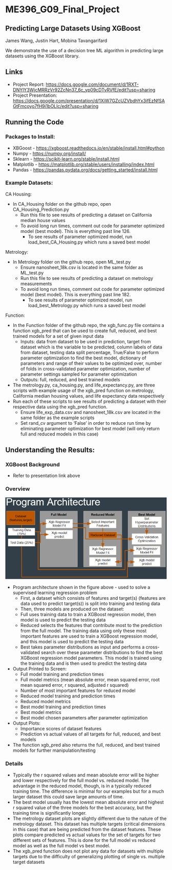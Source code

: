# ME396_G09_Final_Project

## Predicting Large Datasets Using XGBoost
James Wang, Justin Hart, Mobina Tavangarifard

We demonstrate the use of a decision tree ML algorithm in predicting large datasets using the XGBoost library.

## Links
- Project Report: https://docs.google.com/document/d/1RXT-DNYlY3WjcMRRzVr92ZcNn37_6c_yp09cDTvRVfE/edit?usp=sharing 
- Project Presentation: https://docs.google.com/presentation/d/1XiW7GZcUZVbdhYx3ifEzNfSAGtFmcoyo7fH9i1bOLlc/edit?usp=sharing

## Running the Code
### Packages to Install:
- XBGoost - https://xgboost.readthedocs.io/en/stable/install.html#python 
- Numpy - https://numpy.org/install/ 
- Sklearn - https://scikit-learn.org/stable/install.html 
- Matplotlib - https://matplotlib.org/stable/users/installing/index.html 
- Pandas - https://pandas.pydata.org/docs/getting_started/install.html 

### Example Datasets:
CA Housing:
- In CA_Housing folder on the github repo, open CA_Housing_Prediction.py
  - Run this file to see results of predicting a dataset on California median house values
  - To avoid long run times, comment out code for parameter optimized model (best model). This is everything past line 126.
    - To see results of parameter optimized model, run load_best_CA_Housing.py which runs a saved best model
      
Metrology:
- In Metrology folder on the github repo, open ML_test.py
  - Ensure nanosheet_18k.csv is located in the same folder as ML_test.py
  - Run this file to see results of predicting a dataset on metrology measurements
  - To avoid long run times, comment out code for parameter optimized model (best model). This is everything past line 182.
    - To see results of parameter optimized model, run load_best_Metrology.py which runs a saved best model

Function:
- In the Function folder of the github repo, the xgb_func.py file contains a function xgb_pred that can be used to create full, reduced, and best trained models for a set 
  of given input data
  - Inputs: data from dataset to be used in prediction, target from dataset which is the variable to be predicted, column labels of data from dataset, testing data split 
    percentage, True/False to perform parameter optimization to find the best model, dictionary of parameters and range of their values to be optimized over, number of 
    folds in cross-validated parameter optimization, number of parameter settings sampled for parameter optimization
  - Outputs: full, reduced, and best trained models
- The metrology.py, ca_housing.py, and life_expectancy.py, are three scripts with example usage of the xgb_pred function on metrology, California median housing values, and 
  life expectancy data respectively
- Run each of these scripts to see results of predicting a dataset with their respective data using the xgb_pred function.
  - Ensure life_exp_data.csv and nanosheet_18k.csv are located in the same folder as the example scripts
  - Set rand_cv argument to ‘False’ in order to reduce run time by eliminating parameter optimization for best model (will only return full and reduced models in this case)

## Understanding the Results:
### XGBoost Background
- Refer to presentation link above

### Overview
![](figs/architecture.png)
- Program architecture shown in the figure above - used to solve a supervised learning regression problem 
  - First, a dataset which consists of features and target(s) (features are data used to predict target(s)) is split into training and testing data
  - Then, three models are produced on the dataset:
  - Full uses training data to train a XGBoost regression model, then model is used to predict the testing data
  - Reduced selects the features that contribute most to the prediction from the full model. The training data using only these most important features are used to train a 
    XGBoost regression model, and this model is used to predict the testing data
  - Best takes parameter distributions as input and performs a cross-validated search over these parameter distributions to find the best XGBoost regression model 
    parameters. This model is trained using the training data and is then used to predict the testing data
- Output Printed to Screen:
  - Full model training and prediction times
  - Full model metrics (mean absolute error, mean squared error, root mean squared error, r squared, adjusted r squared)
  - Number of most important features for reduced model
  - Reduced model training and prediction times
  - Reduced model metrics
  - Best model training and prediction times
  - Best model metrics
  - Best model chosen parameters after parameter optimization
- Output Plots:
  - Importance scores of dataset features
  - Prediction vs actual values of all targets for full, reduced, and best models
- The function xgb_pred also returns the full, reduced, and best trained models for further manipulation/testing

### Details
- Typically the r squared values and mean absolute error will be higher and lower respectively for the full model vs. reduced model. The advantage in the reduced model, 
  though, is in a typically reduced training time. The difference is minimal for our examples but for a much larger dataset this could save large amounts of time.
- The best model usually has the lowest mean absolute error and highest r squared value of the three models for the best accuracy, but the training time is significantly longer.
- The metrology dataset plots are slightly different due to the nature of the metrology dataset. This dataset has multiple targets (critical dimensions in this case) that are being predicted from the dataset features. These plots compare predicted vs actual values for the set of targets for two different sets of features. This is done for the full model vs reduced model as well as the full model vs best model.  
- The xgb_pred function does not plot any data for datasets with multiple targets due to the difficulty of generalizing plotting of single vs. multiple target datasets

